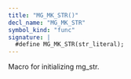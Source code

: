 ```yaml
---
title: "MG_MK_STR()"
decl_name: "MG_MK_STR"
symbol_kind: "func"
signature: |
  #define MG_MK_STR(str_literal);
---
```


Macro for initializing mg_str. 

